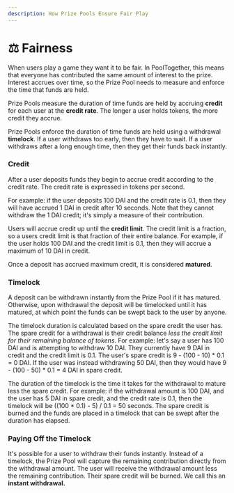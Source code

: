 ```yaml
---
description: How Prize Pools Ensure Fair Play
---
```


# ⚖️ Fairness

When users play a game they want it to be fair.  In PoolTogether, this means that everyone has contributed the same amount of interest to the prize.  Interest accrues over time, so the Prize Pool needs to measure and enforce the time that funds are held.

Prize Pools measure the duration of time funds are held by accruing **credit** for each user at the **credit rate**.  The longer a user holds tokens, the more credit they accrue.

Prize Pools enforce the duration of time funds are held using a withdrawal **timelock**.  If a user withdraws too early, then they have to wait.  If a user withdraws after a long enough time, then they get their funds back instantly.

### Credit

After a user deposits funds they begin to accrue credit according to the credit rate.  The credit rate is expressed in tokens per second.

For example: if the user deposits 100 DAI and the credit rate is 0.1, then they will have accrued 1 DAI in credit after 10 seconds.  Note that they cannot withdraw the 1 DAI credit; it's simply a measure of their contribution.

Users will accrue credit up until the **credit limit**.  The credit limit is a fraction, so a users credit limit is that fraction of their entire balance.  For example, if the user holds 100 DAI and the credit limit is 0.1, then they will accrue a maximum of 10 DAI in credit.

Once a deposit has accrued maximum credit, it is considered **matured**.

### Timelock

A deposit can be withdrawn instantly from the Prize Pool if it has matured.  Otherwise, upon withdrawal the deposit will be timelocked until it has matured, at which point the funds can be swept back to the user by anyone.

The timelock duration is calculated based on the spare credit the user has.  The spare credit for a withdrawal is their credit balance _less the credit limit for their remaining balance of tokens_.  For example: let's say a user has 100 DAI and is attempting to withdraw 10 DAI.  They currently have 9 DAI in credit and the credit limit is 0.1.  The user's spare credit is 9 - \(100 - 10\) \* 0.1 = 0 DAI.  If the user was instead withdrawing 50 DAI, then they would have 9 - \(100 - 50\) \* 0.1 = 4 DAI in spare credit.

The duration of the timelock is the time it takes for the withdrawal to mature less the spare credit.  For example: if the withdrawal amount is 100 DAI, and the user has 5 DAI in spare credit, and the credit rate is 0.1, then the timelock will be \(\(100 \* 0.1\) - 5\) / 0.1 = 50 seconds.  The spare credit is burned and the funds are placed in a timelock that can be swept after the duration has elapsed.

### Paying Off the Timelock

It's possible for a user to withdraw their funds instantly.  Instead of a timelock, the Prize Pool will capture the remaining contribution directly from the withdrawal amount. The user will receive the withdrawal amount less the remaining contribution.  Their spare credit will be burned.  We call this an **instant withdrawal.**

